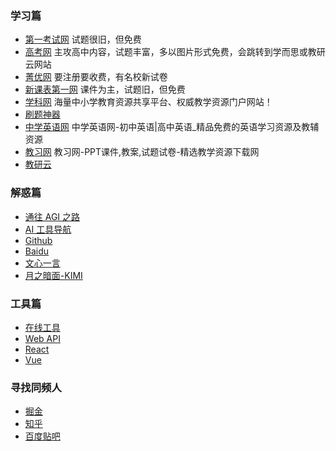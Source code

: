 ### 学习篇
- [第一考试网](https://www.shijuan1.com/) 试题很旧，但免费
- [高考网](http://www.gaokao.com/) 主攻高中内容，试题丰富，多以图片形式免费，会跳转到学而思或教研云网站
- [菁优网](http://www.jyeoo.com/) 要注册要收费，有名校新试卷
- [新课表第一网](https://www.xkb1.com/) 课件为主，试题旧，但免费
- [学科网](https://www.zxxk.com/) 海量中小学教育资源共享平台、权威教学资源门户网站！
- [刷题神器](https://m.shuatishenqi.com/phone/home)
- [中学英语网](https://www.trjlseng.com/) 中学英语网-初中英语|高中英语_精品免费的英语学习资源及教辅资源
- [教习网](https://www.51jiaoxi.com/) 教习网-PPT课件,教案,试题试卷-精选教学资源下载网
- [教研云](https://www.jiaoyanyun.com)

### 解惑篇
- [通往 AGI 之路](https://waytoagi.feishu.cn/wiki/QPe5w5g7UisbEkkow8XcDmOpn8e)
- [AI 工具导航](https://aibard123.com)
- [Github](https://github.com/fundgao)
- [Baidu](www.baidu.com)
- [文心一言](https://yiyan.baidu.com)
- [月之暗面-KIMI](https://kimi.moonshot.cn)

### 工具篇
- [在线工具](https://tool.browser.qq.com)
- [Web API](https://developer.mozilla.org/zh-CN/docs/Web/API)
- [React](https://react.docschina.org)
- [Vue](https://cn.vuejs.org)

### 寻找同频人
- [掘金](https://juejin.cn)
- [知乎](https://www.zhihu.com)
- [百度贴吧](http://nba.baidu.com/f?kw=九号电动车)

